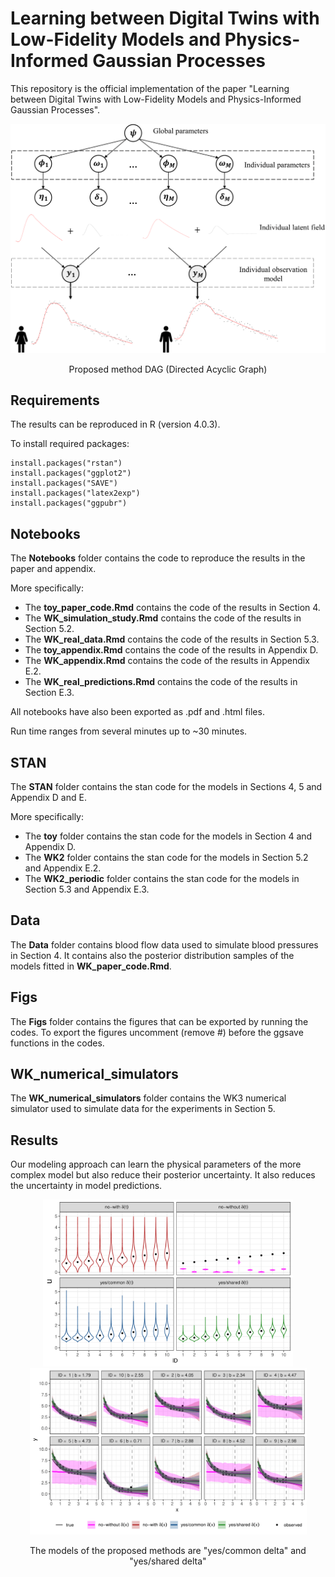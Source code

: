 # Learning between Digital Twins with Low-Fidelity Models and Physics-Informed Gaussian Processes

This repository is the official implementation of the paper "Learning between Digital Twins with Low-Fidelity Models and Physics-Informed Gaussian Processes". 

<p align="center">
 <img src="Figs/DAG.png" alt="drawing" width="600"/> 
</p>

<p align="center">
Proposed method DAG (Directed Acyclic Graph)
</p>

## Requirements
The results can be reproduced in R (version 4.0.3).

To install required packages:

```setup
install.packages("rstan") 
install.packages("ggplot2")
install.packages("SAVE")
install.packages("latex2exp")
install.packages("ggpubr")
```

## Notebooks

The **Notebooks** folder contains the code to reproduce the results in the paper and appendix. 

More specifically:


- The **toy_paper_code.Rmd** contains the code of the results in Section 4.
- The **WK_simulation_study.Rmd** contains the code of the results in Section 5.2.
- The **WK_real_data.Rmd** contains the code of the results in Section 5.3.
- The **toy_appendix.Rmd** contains the code of the results in Appendix D.
- The **WK_appendix.Rmd** contains the code of the results in Appendix E.2.
- The **WK_real_predictions.Rmd** contains the code of the results in Section E.3.

All notebooks have also been exported as .pdf and .html files. 

Run time ranges from several minutes up to ~30 minutes.



## STAN
The **STAN** folder contains the stan code for the models in Sections 4, 5 and Appendix D and E.

More specifically:

- The **toy** folder contains the stan code for the models in Section 4 and Appendix D.
- The **WK2** folder contains the stan code for the models in Section 5.2 and Appendix E.2.
- The **WK2_periodic** folder contains the stan code for the models in Section 5.3 and Appendix E.3.

## Data
The **Data** folder contains blood flow data used to simulate blood pressures in Section 4. It contains also the posterior distribution samples of the models fitted in **WK_paper_code.Rmd**.


## Figs
The **Figs** folder contains the figures that can be exported by running the codes. To export the figures uncomment (remove #) before the ggsave functions in the codes.

## WK_numerical_simulators
The **WK_numerical_simulators** folder contains the WK3 numerical simulator used to simulate data for the experiments in Section 5.


## Results
Our modeling approach can learn the physical parameters of the more complex model but also reduce their posterior uncertainty. It also reduces the uncertainty in model predictions.

<p align="center">
  <img src="Figs/post_toy.png" alt="drawing" width="400"/>
  <img src="Figs/toy_pred.png" alt="drawing" width="443"/>
</p>

<p align="center">
The models of the proposed methods are "yes/common delta" and "yes/shared delta"
</p>

